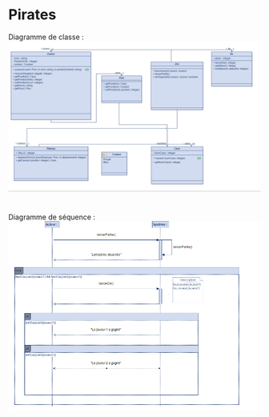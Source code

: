 # Pirates
Diagramme de classe :
![Diagrame de Classe](Diagramme_classe.png "Optional title")
#
Diagramme de séquence :
![Diagramme de Séquence](Diagramme_sequence.png "Optional title")

